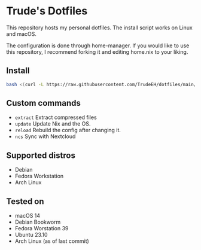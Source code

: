 # Trude's Dotfiles

This repository hosts my personal dotfiles.
The install script works on Linux and macOS.

The configuration is done through home-manager.
If you would like to use this repository, I recommend forking it and editing home.nix to your liking.

## Install
```sh
bash <(curl -L https://raw.githubusercontent.com/TrudeEH/dotfiles/main/install.sh)
```

## Custom commands
- `extract` Extract compressed files
- `update` Update Nix and the OS.
- `reload` Rebuild the config after changing it.
- `ncs` Sync with Nextcloud

## Supported distros
- Debian
- Fedora Workstation
- Arch Linux

## Tested on
- macOS 14
- Debian Bookworm
- Fedora Worstation 39
- Ubuntu 23.10
- Arch Linux (as of last commit)
